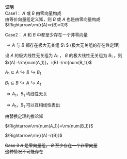 **证明**  
Case1：  $A$ 或 $B$ 由零向量构成  
由等价向量组定义知，则 $B$ 或 $A$ 也是由零向量构成  
 $\Rightarrow\rm{r(A)=r(B)=0}$   
  
Case2：  $A$ 和 $B$ 中都至少存在一个非零向量  
  
 $\Rightarrow A$ 与 $B$ 都存在极大无关组 $\ $ (极大无关组的存在性定理)  
  
设 $A$ 的极大线性无关组为 $A_1$ ， $B$ 的极大线性无关组为 $B_1$ ，则 $r(A)=\rm{num(A_1)}，r(B)=\rm{num(B_1)}$   
  
 $A_1\subseteq A\hookrightarrow B  
\hookrightarrow B_1$   
  
 $B_1\subseteq B\hookrightarrow A  
\hookrightarrow A_1$   
  
 $\Rightarrow A_1，B_1$ 均线性无关  
  
 $\Rightarrow A_1，B_1$ 可以互相线性表出  
  
由替换定理的推论知  
  
 $\Rightarrow\rm{num(A_1)}=\rm{num(B_1)}$   
  
 $\Rightarrow\rm{r(A)=r(B)}$   
  
~~Case 3  $A$ 是零向量组， $B$ 至少存在一个非零向量  
这种情况不可能存在~~  
